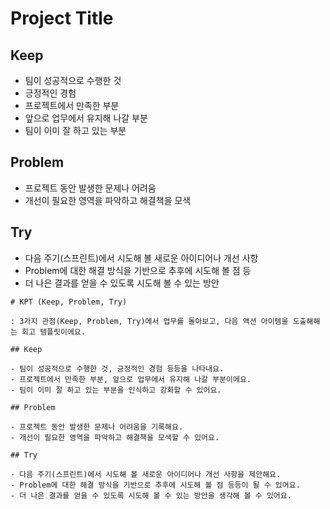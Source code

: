 # Project Title

## Keep
- 팀이 성공적으로 수행한 것
- 긍정적인 경험
- 프로젝트에서 만족한 부분
- 앞으로 업무에서 유지해 나갈 부분
- 팀이 이미 잘 하고 있는 부분

## Problem
- 프로젝트 동안 발생한 문제나 어려움
- 개선이 필요한 영역을 파악하고 해결책을 모색

## Try
- 다음 주기(스프린트)에서 시도해 볼 새로운 아이디어나 개선 사항
- Problem에 대한 해결 방식을 기반으로 추후에 시도해 볼 점 등
- 더 나은 결과를 얻을 수 있도록 시도해 볼 수 있는 방안

```
# KPT (Keep, Problem, Try)

: 3가지 관점(Keep, Problem, Try)에서 업무를 돌아보고, 다음 액션 아이템을 도출해해는 회고 템플릿이에요.

## Keep

- 팀이 성공적으로 수행한 것, 긍정적인 경험 등등을 나타내요.
- 프로젝트에서 만족한 부분, 앞으로 업무에서 유지해 나갈 부분이에요.
- 팀이 이미 잘 하고 있는 부분을 인식하고 강화할 수 있어요.

## Problem

- 프로젝트 동안 발생한 문제나 어려움을 기록해요.
- 개선이 필요한 영역을 파악하고 해결책을 모색할 수 있어요.

## Try

- 다음 주기(스프린트)에서 시도해 볼 새로운 아이디어나 개선 사항을 제안해요.
- Problem에 대한 해결 방식을 기반으로 추후에 시도해 볼 점 등등이 될 수 있어요.
- 더 나은 결과를 얻을 수 있도록 시도해 볼 수 있는 방안을 생각해 볼 수 있어요.
```
